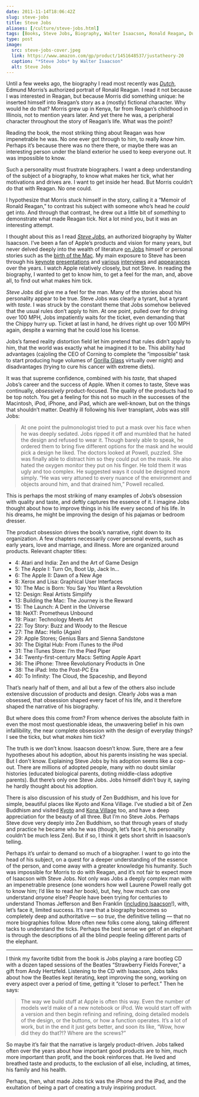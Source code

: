 ```yaml
--- 
date: 2011-11-14T18:06:42Z
slug: steve-jobs
title: Steve Jobs
aliases: [/culture/steve-jobs.html]
tags: [Books, Steve Jobs, Biography, Walter Isaacson, Ronald Reagan, Dutch]
type: post
image:
  src: steve-jobs-cover.jpeg
  link: https://www.amazon.com/gp/product/1451648537/justatheory-20
  caption: "*Steve Jobs* by Walter Isaacson"
  alt: Steve Jobs
---
```


Until a few weeks ago, the biography I read most recently was [*Dutch*], Edmund
Morris’s authorized portrait of Ronald Reagan. I read it not because I was
interested in Reagan, but because Morris did something unique: he inserted
himself into Reagan’s story as a (mostly) fictional character. Why would he do
that? Morris grew up in Kenya, far from Reagan’s childhood in Illinois, not to
mention years later. And yet there he was, a peripheral character throughout the
story of Reagan’s life. What was the point?

Reading the book, the most striking thing about Reagan was how impenetrable he
was. No one ever got through to him, to really *know* him. Perhaps it’s because
there was no there there, or maybe there was an interesting person under the
bland exterior he used to keep everyone out. It was impossible to know.

Such a personality must frustrate biographers. I want a deep understanding of
the subject of a biography, to know what makes her tick, what her motivations
and drives are. I want to get inside her head. But Morris couldn’t do that with
Reagan. No one could.

I hypothesize that Morris stuck himself in the story, calling it a “Memoir of
Ronald Reagan,” to contrast his subject with someone who’s head he *could* get
into. And through that contrast, he drew out a little bit of *something* to
demonstrate what made Reagan tick. Not a lot mind you, but it was an interesting
attempt.

I thought about this as I read [*Steve Jobs*], an authorized biography by Walter
Isaacson. I’ve been a fan of Apple’s products and vision for many years, but
never delved deeply into the wealth of literature [on Jobs] himself or personal
stories such as the [birth of the Mac]. My main exposure to Steve has been
through his [keynote][] [presentations] and [various][] [interviews] and
[appearances] over the years. I watch Apple relatively closely, but not Steve.
In reading the biography, I wanted to get to know him, to get a feel for the
man, and, above all, to find out what makes him tick.

*Steve Jobs* did give me a feel for the man. Many of the stories about his
personality appear to be true. Steve Jobs was clearly a tyrant, but a tyrant
with *taste*. I was struck by the constant theme that Jobs somehow believed that
the usual rules don’t apply to him. At one point, pulled over for driving over
100 MPH, Jobs impatiently waits for the ticket, even demanding that the Chippy
hurry up. Ticket at last in hand, he drives right up over 100 MPH again, despite
a warning that he could lose his license.

Jobs’s famed reality distortion field let him pretend that rules didn’t apply to
him, that the world was exactly what he imagined it to be. This ability had
advantages (cajoling the CEO of Corning to complete the “impossible” task to
start producing huge volumes of [Gorilla Glass] virtually over night) and
disadvantages (trying to cure his cancer with extreme diets).

It was that supreme confidence, combined with his *taste,* that shaped Jobs’s
career and the success of Apple. When it comes to taste, Steve was continually,
*obsessively* product-focused. The quality of the products had to be top notch.
You get a feeling for this not so much in the successes of the Macintosh, iPod,
iPhone, and iPad, which are well-known, but on the things that shouldn’t matter.
Deathly ill following his liver transplant, Jobs was still Jobs:

> At one point the pulmonologist tried to put a mask over his face when he was
> deeply sedated. Jobs ripped it off and mumbled that he hated the design and
> refused to wear it. Though barely able to speak, he ordered them to bring five
> different options for the mask and he would pick a design he liked. The
> doctors looked at Powell, puzzled. She was finally able to distract him so
> they could put on the mask. He also hated the oxygen monitor they put on his
> finger. He told them it was ugly and too complex. He suggested ways it could
> be designed more simply. “He was very attuned to every nuance of the
> environment and objects around him, and that drained him,” Powell recalled.

This is perhaps the most striking of many examples of Jobs’s obsession with
quality and taste, and deftly captures the essence of it. I imagine Jobs thought
about how to improve things in his life every second of his life. In his dreams,
he might be improving the design of his pajamas or bedroom dresser.

The product obsession drives the book’s narrative, right down to its
organization. A few chapters necessarily cover personal events, such as early
years, love and marriage, and illness. More are organized around products.
Relevant chapter titles:

-   4: Atari and India: Zen and the Art of Game Design
-   5: The Apple I: Turn On, Boot Up, Jack In…
-   6: The Apple II: Dawn of a New Age
-   8: Xerox and Lisa: Graphical User Interfaces
-   10: The Mac is Born: You Say You Want a Revolution
-   12: Design: Real Artists Simplify
-   13: Building the Mac: The Journey is the Reward
-   15: The Launch: A Dent in the Universe
-   18: NeXT: Prometheus Unbound
-   19: Pixar: Technology Meets Art
-   22: Toy Story: Buzz and Woody to the Rescue
-   27: The iMac: Hello (Again)
-   29: Apple Stores; Genius Bars and Sienna Sandstone
-   30: The Digital Hub: From iTunes to the iPod
-   31: The iTunes Store: I’m the Pied Piper
-   34: Twenty-first-century Macs: Setting Apple Apart
-   36: The iPhone: Three Revolutionary Products in One
-   38: The iPad: Into the Post-PC Era
-   40: To Infinity: The Cloud, the Spaceship, and Beyond

That’s nearly half of them, and all but a few of the others also include
extensive discussion of products and design. Clearly Jobs was a man obsessed,
that obsession shaped every facet of his life, and it therefore shaped the
narrative of his biography.

But where does this come from? From whence derives the absolute faith in even
the most most questionable ideas, the unwavering belief in his own
infallibility, the near complete obsession with the design of everyday things? I
see the ticks, but what *makes* him tick?

The truth is we don’t know. Isaacson doesn’t know. Sure, there are a few
hypotheses about his adoption, about his parents insisting he was special. But I
don’t know. Explaining Steve Jobs by his adoption seems like a cop-out. There
are millions of adopted people, many with no doubt similar histories (educated
biological parents, doting middle-class adoptive parents). But there’s only one
Steve Jobs. Jobs himself didn’t buy it, saying he hardly thought about his
adoption.

There is also discussion of his study of Zen Buddhism, and his love for simple,
beautiful places like Kyoto and Kona Village. I’ve studied a bit of Zen Buddhism
and visited [Kyoto] and [Kona Village] too, and have a deep appreciation for the
beauty of all three. But I’m no Steve Jobs. Perhaps Steve dove very deeply into
Zen Buddhism, so that through years of study and practice he became who he was
(though, let’s face it, his personality couldn’t be much less Zen). But if so, I
think it gets short shrift in Isaacson’s telling.

Perhaps it’s unfair to demand so much of a biographer. I want to go into the
head of his subject, on a quest for a deeper understanding of the essence of the
person, and come away with a greater knowledge his humanity. Such was impossible
for Morris to do with Reagan, and it’s not fair to expect more of Isaacson with
Steve Jobs. Not only was Jobs a deeply complex man with an impenetrable presence
(one wonders how well Laurene Powell really got to know him; I’d like to read
*her* book), but, hey, how much can one understand *anyone* else? People have
been trying for centuries to understand Thomas Jefferson and Ben Franklin
([including Isaacson]!), with, let’s face it, limited success. It’s rare that a
biography becomes so completely deep and authoritative — so *true*, the
definitive telling — that no more biographies follow. More often new folks come
along, taking different tacks to understand the ticks. Perhaps the best sense we
get of an elephant is through the descriptions of all the blind people feeling
different parts of the elephant.

--------------------------------------------------------------------------------

I think my favorite tidbit from the book is Jobs playing a rare bootleg CD with
a dozen taped sessions of the Beatles “Strawberry Fields Forever,” a gift from
Andy Hertzfeld. Listening to the CD with Isaacson, Jobs talks about how the
Beatles kept iterating, kept improving the song, working on every aspect over a
period of time, getting it “closer to perfect.” Then he says:

> The way we build stuff at Apple is often this way. Even the number of models
> we’d make of a new notebook or iPod. We would start off with a version and
> then begin refining and refining, doing detailed models of the design, or the
> buttons, or how a function operates. It’s a lot of work, but in the end it
> just gets better, and soon its like, “Wow, how did they do that?!? Where are
> the screws?”

So maybe it’s fair that the narrative is largely product-driven. Jobs talked
often over the years about how important good products are to him, much more
important than profit, and the book reinforces that. He lived and breathed taste
and products, to the exclusion of all else, including, at times, his family and
his health.

Perhaps, then, what made Jobs tick was the iPhone and the iPad, and the
exultation of being a part of creating a truly inspiring product.

  [*Steve Jobs*]: https://www.amazon.com/gp/product/1451648537/justatheory-20
  [*Dutch*]: https://www.amazon.com/dp/0375756450/justatheory-20
  [on Jobs]: https://www.amazon.com/dp/0471787841/justatheory-20
  [birth of the Mac]: http://www.folklore.org/
  [keynote]: http://www.youtube.com/watch?v=6uW-E496FXg
  [presentations]: http://www.youtube.com/watch?v=Ndnmtz8-S5I
  [various]: http://www.wired.com/wired/archive/4.02/jobs_pr.html
  [interviews]: http://www.rollingstone.com/news/story/5939600/steve_jobs_the_rolling_stone_interview
  [appearances]: http://www.youtube.com/watch?v=_5Z7eal4uXI
  [Gorilla Glass]: http://www.corninggorillaglass.com/
  [Kyoto]: https://www.flickr.com/photos/theory/sets/72157622980899749/
  [Kona Village]: http://konavillage.com/
  [including Isaacson]: https://www.amazon.com/dp/0684807610/justatheory-20
